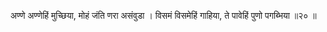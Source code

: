 अण्णे अण्णेहिं मुच्छिया, मोहं जंति णरा असंवुडा ।
विसमं विसमेहिं गाहिया, ते पावेहिं पुणो पगब्भिया ॥२० ॥
